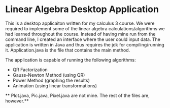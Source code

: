 # Linear Algebra Desktop Application

This is a desktop applicaiton written for my calculus 3 course. We were required to implement some of the linear algebra calculations/algorithms we had learned throughout the course. Instead of having mine run from the command line, I created an interface where the user could input data. The application is written in Java and thus requires the jdk for compiling/running it. Application.java is the file that contains the main method.

The application is capable of running the following algorithms:
* QR Factorization
* Gauss-Newton Method (using QR)
* Power Method (graphing the results)
* Animation (using linear transformations)


** Plot.java, Pic.java, Pixel.java are not mine. The rest of the files are, however.**
